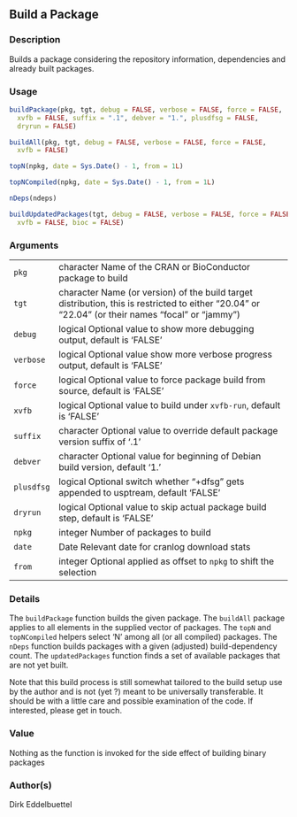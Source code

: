 
<div role="main">

## Build a Package

### Description

Builds a package considering the repository information, dependencies
and already built packages.

### Usage

``` R
buildPackage(pkg, tgt, debug = FALSE, verbose = FALSE, force = FALSE,
  xvfb = FALSE, suffix = ".1", debver = "1.", plusdfsg = FALSE,
  dryrun = FALSE)

buildAll(pkg, tgt, debug = FALSE, verbose = FALSE, force = FALSE,
  xvfb = FALSE)

topN(npkg, date = Sys.Date() - 1, from = 1L)

topNCompiled(npkg, date = Sys.Date() - 1, from = 1L)

nDeps(ndeps)

buildUpdatedPackages(tgt, debug = FALSE, verbose = FALSE, force = FALSE,
  xvfb = FALSE, bioc = FALSE)
```

### Arguments

|            |                                                                                                                                                   |
|------------|---------------------------------------------------------------------------------------------------------------------------------------------------|
| `pkg`      | character Name of the CRAN or BioConductor package to build                                                                                       |
| `tgt`      | character Name (or version) of the build target distribution, this is restricted to either “20.04” or “22.04” (or their names “focal” or “jammy”) |
| `debug`    | logical Optional value to show more debugging output, default is ‘FALSE’                                                                          |
| `verbose`  | logical Optional value show more verbose progress output, default is ‘FALSE’                                                                      |
| `force`    | logical Optional value to force package build from source, default is ‘FALSE’                                                                     |
| `xvfb`     | logical Optional value to build under `xvfb-run`, default is ‘FALSE’                                                                              |
| `suffix`   | character Optional value to override default package version suffix of ‘.1’                                                                       |
| `debver`   | character Optional value for beginning of Debian build version, default ‘1.’                                                                      |
| `plusdfsg` | logical Optional switch whether “+dfsg” gets appended to usptream, default ‘FALSE’                                                                |
| `dryrun`   | logical Optional value to skip actual package build step, default is ‘FALSE’                                                                      |
| `npkg`     | integer Number of packages to build                                                                                                               |
| `date`     | Date Relevant date for cranlog download stats                                                                                                     |
| `from`     | integer Optional applied as offset to `npkg` to shift the selection                                                                               |

### Details

The `buildPackage` function builds the given package. The `buildAll`
package applies to all elements in the supplied vector of packages. The
`topN` and `topNCompiled` helpers select ‘N’ among all (or all compiled)
packages. The `nDeps` function builds packages with a given (adjusted)
build-dependency count. The `updatedPackages` function finds a set of
available packages that are not yet built.

Note that this build process is still somewhat tailored to the build
setup use by the author and is not (yet ?) meant to be universally
transferable. It should be with a little care and possible examination
of the code. If interested, please get in touch.

### Value

Nothing as the function is invoked for the side effect of building
binary packages

### Author(s)

Dirk Eddelbuettel


